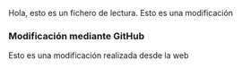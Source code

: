 
Hola, esto es un fichero de lectura.
Esto es una modificación

### Modificación mediante GitHub
Esto es una modificación realizada desde la web
